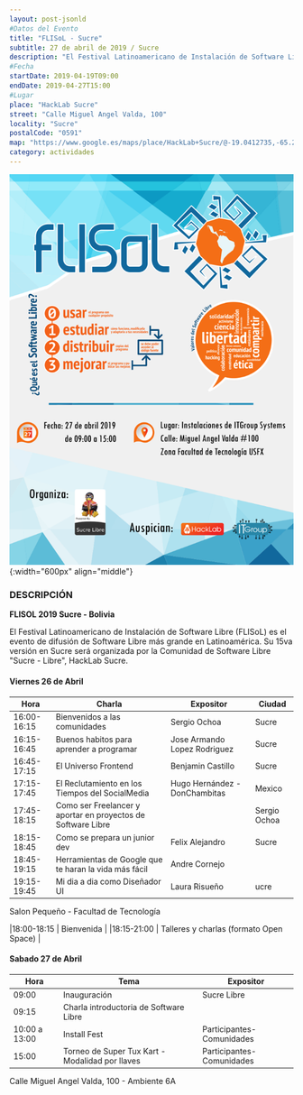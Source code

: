 ```yaml
---
layout: post-jsonld
#Datos del Evento
title: "FLISoL - Sucre"
subtitle: 27 de abril de 2019 / Sucre
description: "El Festival Latinoamericano de Instalación de Software Libre (FLISoL) es el evento de difusión de Software Libre más grande en Latinoamérica"
#Fecha
startDate: 2019-04-19T09:00
endDate: 2019-04-27T15:00
#Lugar
place: "HackLab Sucre"
street: "Calle Miguel Angel Valda, 100"
locality: "Sucre"
postalCode: "0591"
map: "https://www.google.es/maps/place/HackLab+Sucre/@-19.0412735,-65.2591987,738m/data=!3m1!1e3!4m12!1m6!3m5!1s0x93fbcf1b0f977ddd:0x5883d248ad7ce480!2sHackLab+Sucre!8m2!3d-19.0412735!4d-65.25701!3m4!1s0x93fbcf1b0f977ddd:0x5883d248ad7ce480!8m2!3d-19.0412735!4d-65.25701"
category: actividades
---
```

![FLISoL Sucre (2019)](/recursos/cursos/flisol-sucre-2019.png){:width="600px" align="middle"}
### DESCRIPCIÓN

**FLISOL 2019 Sucre - Bolivia**

El Festival Latinoamericano de Instalación de Software Libre (FLISoL) es el evento de difusión de Software Libre más grande en Latinoamérica. Su 15va versión en Sucre será organizada por la Comunidad de Software Libre "Sucre - Libre", HackLab Sucre.

#### Viernes 26 de Abril 
| Hora | Charla | Expositor | Ciudad |
| ---- | ---- | ---- | ---- |
|16:00-16:15 | Bienvenidos a las comunidades |Sergio Ochoa | Sucre |
|16:15-16:45 | Buenos habitos para aprender a programar | Jose Armando Lopez Rodriguez | Sucre |
|16:45-17:15 |El Universo Frontend|Benjamin Castillo|Sucre|
|17:15-17:45 |El Reclutamiento en los Tiempos del SocialMedia|Hugo Hernández - DonChambitas|Mexico|
|17:45-18:15 |Como ser Freelancer y aportar en proyectos de Software Libre||Sergio Ochoa|Sucre|
|18:15-18:45 |Como se prepara un junior dev|Felix Alejandro |Sucre|
|18:45-19:15 |Herramientas de Google que te haran la vida más fácil|Andre Cornejo||Sucre|
|19:15-19:45 |Mi dia a dia como Diseñador UI|Laura Risueño|ucre|

Salon Pequeño - Facultad de Tecnología 

|18:00-18:15 | Bienvenida |
|18:15-21:00 | Talleres y charlas (formato Open Space) |

#### Sabado 27 de Abril 
| Hora | Tema | Expositor |
| ---- | ---- | ---- |
|09:00 |Inauguración|Sucre Libre|
|09:15|Charla introductoria de Software Libre||Sucre Libre|
|10:00 a 13:00|Install Fest |Participantes- Comunidades|
|15:00|Torneo de Super Tux Kart - Modalidad por llaves|Participantes- Comunidades|

Calle Miguel Angel Valda, 100 - Ambiente 6A
